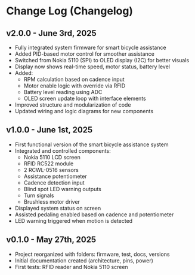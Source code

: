 # Change Log (Changelog)  

## v2.0.0 - June 3rd, 2025
- Fully integrated system firmware for smart bicycle assistance
- Added PID-based motor control for smoother assistance
- Switched from Nokia 5110 (SPI) to OLED display (I2C) for better visuals
- Display now shows real-time speed, motor status, battery level
- Added:
  - RPM calculation based on cadence input
  - Motor enable logic with override via RFID
  - Battery level reading using ADC
  - OLED screen update loop with interface elements
- Improved structure and modularization of code
- Updated wiring and logic diagrams for new components

## v1.0.0 - June 1st, 2025
- First functional version of the smart bicycle assistance system
- Integrated and controlled components:
  - Nokia 5110 LCD screen
  - RFID RC522 module
  - 2 RCWL-0516 sensors
  - Assistance potentiometer
  - Cadence detection input
  - Blind spot LED warning outputs
  - Turn signals
  - Brushless motor driver
- Displayed system status on screen
- Assisted pedaling enabled based on cadence and potentiometer
- LED warning triggered when motion is detected

## v0.1.0 - May 27th, 2025  
- Project reorganized with folders: firmware, test, docs, versions  
- Initial documentation created (architecture, pins, power)  
- First tests: RFID reader and Nokia 5110 screen  
